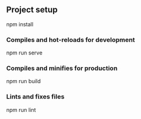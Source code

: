 
## Project setup

npm install


### Compiles and hot-reloads for development

npm run serve


### Compiles and minifies for production
npm run build


### Lints and fixes files
npm run lint

